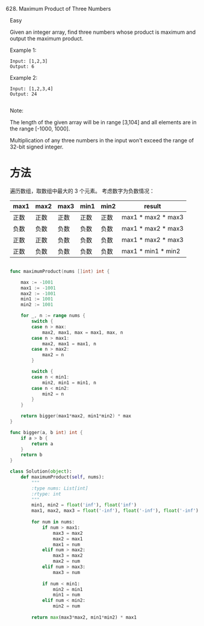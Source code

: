 628. Maximum Product of Three Numbers

Easy

Given an integer array, find three numbers whose product is maximum and output the maximum product.

Example 1:

```
Input: [1,2,3]
Output: 6
```
 

Example 2:

```
Input: [1,2,3,4]
Output: 24
 
```

Note:

The length of the given array will be in range [3,104] and all elements are in the range [-1000, 1000].

Multiplication of any three numbers in the input won't exceed the range of 32-bit signed integer.


# 方法
遍历数组，取数组中最大的 3 个元素。
考虑数字为负数情况：

max1 | max2 | max3 | min1 | min2  | result
--- | --- | --- | --- | --- | ---
正数 | 正数| 正数| 正数 | 正数 | max1 * max2 * max3
负数 | 负数| 负数| 负数| 负数| max1 * max2 * max3
正数 | 正数| 负数| 负数| 负数| max1 * max2 * max3
正数 | 负数 | 负数| 负数| 负数 | max1 * min1 * min2



```go

func maximumProduct(nums []int) int {

	max := -1001
	max1 := -1001
	max2 := -1001
	min1 := 1001
	min2 := 1001

	for _, n := range nums {
		switch {
		case n > max:
			max2, max1, max = max1, max, n
		case n > max1:
			max2, max1 = max1, n
		case n > max2:
			max2 = n
		}

		switch {
		case n < min1:
			min2, min1 = min1, n
		case n < min2:
			min2 = n
		}
	}

	return bigger(max1*max2, min1*min2) * max
}

func bigger(a, b int) int {
	if a > b {
		return a
	}
	return b
}

```

```python
class Solution(object):
    def maximumProduct(self, nums):
        """
        :type nums: List[int]
        :rtype: int
        """
        min1, min2 = float('inf'), float('inf')
        max1, max2, max3 = float('-inf'), float('-inf'), float('-inf')
        
        for num in nums:
            if num > max1:
                max3 = max2
                max2 = max1
                max1 = num
            elif num > max2:
                max3 = max2
                max2 = num
            elif num > max3:
                max3 = num
            
            if num < min1:
                min2 = min1
                min1 = num
            elif num < min2:
                min2 = num
            
        return max(max3*max2, min1*min2) * max1
```